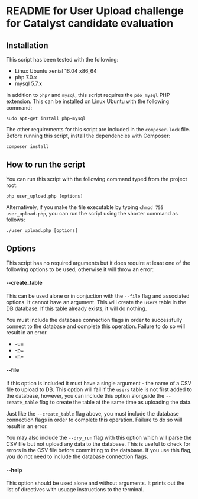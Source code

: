 # README for User Upload challenge for Catalyst candidate evaluation

## Installation
This script has been tested with the following:
- Linux Ubuntu xenial 16.04 x86_64
- php 7.0.x
- mysql 5.7.x

In addition to `php7` and `mysql`, this script requires the `pdo_mysql` PHP extension. This can be installed on Linux Ubuntu with the following command:
```
sudo apt-get install php-mysql
```

The other requirements for this script are included in the `composer.lock` file. Before running this script, install the dependencies with Composer:
```
composer install
```

## How to run the script
You can run this script with the following command typed from the project root:
```
php user_upload.php [options]
```
Alternatively, if you make the file executable by typing `chmod 755 user_upload.php`, you can run the script using the shorter command as follows:
```
./user_upload.php [options]
```

## Options
This script has no required arguments but it does require at least one of the following options to be used, otherwise it will throw an error:

#### --create_table
This can be used alone or in conjuction with the `--file` flag and associated options. It cannot have an argument. This will create the `users` table in the DB database. If this table already exists, it will do nothing.

You must include the database connection flags in order to successfully connect to the database and complete this operation. Failure to do so will result in an error.
- -u=<MySQL DB username>
- -p=<MySQL DB password>
- -h=<MySQL DB hostname>

#### --file
If this option is included it must have a single argument - the name of a CSV file to upload to DB. This option will fail if the `users` table is not first added to the database, however, you can include this option alongside the `--create_table` flag to create the table at the same time as uploading the data.

Just like the `--create_table` flag above, you must include the database connection flags in order to complete this operation. Failure to do so will result in an error.

You may also include the `--dry_run` flag with this option which will parse the CSV file but not upload any data to the database. This is useful to check for errors in the CSV file before committing to the database. If you use this flag, you do not need to include the database connection flags.

#### --help
This option should be used alone and without arguments. It prints out the list of directives with usuage instructions to the terminal.